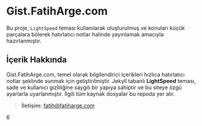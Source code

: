 # Gist.FatihArge.com

Bu proje, `LightSpeed` teması kullanılarak oluşturulmuş ve konuları küçük parçalara bölerek hatırlatıcı notlar halinde yayınlamak amacıyla hazırlanmıştır.

## İçerik Hakkında

Gist.FatihArge.com, temel olarak bilgilendirici içerikleri hızlıca hatırlatıcı notlar şeklinde sunmak için geliştirilmiştir. Jekyll tabanlı **LightSpeed** teması, sade ve kullanıcı gizliliğine saygılı bir yapıya sahiptir ve bu siteye özgü ayarlarla uyarlanmıştır. İlgili tüm kaynak dosyalar bu repoda yer alır.

> **İletişim:** fatih@fatiharge.com

6